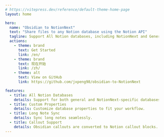```yaml
---
# https://vitepress.dev/reference/default-theme-home-page
layout: home

hero:
  name: "Obsidian to NotionNext"
  text: "Share files to any Notion database using the Notion API"
  tagline: Support All Notion databases, including NotionNext and General Notion databases, and customise the database list.
  actions:
    - theme: brand
      text: Get Started
      link: /en/
    - theme: brand
      text: 现在开始
      link: /zh/
    - theme: alt
      text: View on GitHub
      link: https://github.com/jxpeng98/obsidian-to-NotionNext

features:
  - title: All Notion Databases
    details: Support for both general and NotionNext-specific databases.
  - title: Custom Properties
    details: Customize database properties to fit your workflow.
  - title: Long Note Sync
    details: Sync long notes seamlessly.
  - title: Callout Support
    details: Obsidian callouts are converted to Notion callout blocks.
---
```


